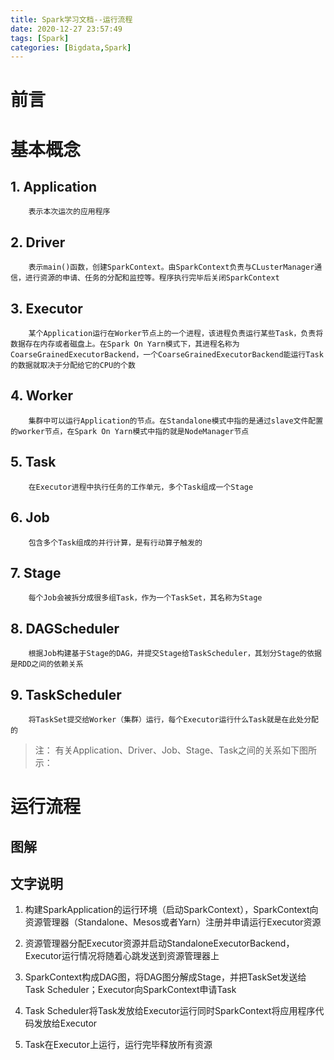 ```yaml
---
title: Spark学习文档--运行流程
date: 2020-12-27 23:57:49
tags: [Spark]
categories: [Bigdata,Spark]
---
```


# 前言

# 基本概念

## 1. Application

```
    表示本次运次的应用程序
```

## 2. Driver

```
    表示main()函数，创建SparkContext。由SparkContext负责与CLusterManager通信，进行资源的申请、任务的分配和监控等。程序执行完毕后关闭SparkContext
```

## 3. Executor

```
    某个Application运行在Worker节点上的一个进程，该进程负责运行某些Task，负责将数据存在内存或者磁盘上。在Spark On Yarn模式下，其进程名称为CoarseGrainedExecutorBackend，一个CoarseGrainedExecutorBackend能运行Task的数据就取决于分配给它的CPU的个数
```

## 4. Worker

```
    集群中可以运行Application的节点。在Standalone模式中指的是通过slave文件配置的worker节点，在Spark On Yarn模式中指的就是NodeManager节点
```

## 5. Task

```
    在Executor进程中执行任务的工作单元，多个Task组成一个Stage
```

## 6. Job

```
    包含多个Task组成的并行计算，是有行动算子触发的
```

## 7. Stage

```
    每个Job会被拆分成很多组Task，作为一个TaskSet，其名称为Stage
```

## 8. DAGScheduler

```
    根据Job构建基于Stage的DAG，并提交Stage给TaskScheduler，其划分Stage的依据是RDD之间的依赖关系
```

## 9. TaskScheduler

```
    将TaskSet提交给Worker（集群）运行，每个Executor运行什么Task就是在此处分配的
```

>注：
>   有关Application、Driver、Job、Stage、Task之间的关系如下图所示：



# 运行流程

## 图解

## 文字说明
1. 构建SparkApplication的运行环境（启动SparkContext），SparkContext向资源管理器（Standalone、Mesos或者Yarn）注册并申请运行Executor资源

2. 资源管理器分配Executor资源并启动StandaloneExecutorBackend，Executor运行情况将随着心跳发送到资源管理器上

3. SparkContext构成DAG图，将DAG图分解成Stage，并把TaskSet发送给Task Scheduler；Executor向SparkContext申请Task

4. Task Scheduler将Task发放给Executor运行同时SparkContext将应用程序代码发放给Executor

5. Task在Executor上运行，运行完毕释放所有资源